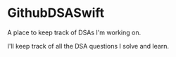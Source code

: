 # GithubDSASwift
A place to keep track of DSAs I'm working on.

I'll keep track of all the DSA questions I solve and learn.
